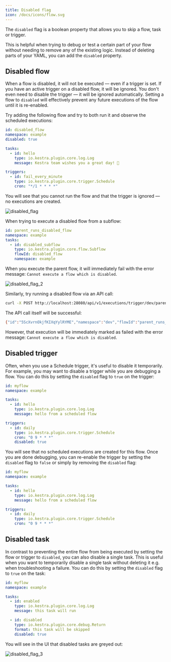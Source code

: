 ```yaml
---
title: Disabled flag
icon: /docs/icons/flow.svg
---
```


The `disabled` flag is a boolean property that allows you to skip a flow, task or trigger.

This is helpful when trying to debug or test a certain part of your flow without needing to remove any of the existing logic. Instead of deleting parts of your YAML, you can add the `disabled` property.

## Disabled flow

When a flow is disabled, it will not be executed — even if a trigger is set. If you have an active trigger on a disabled flow, it will be ignored. You don't even need to disable the trigger — it will be ignored automatically. Setting a flow to `disabled` will effectively prevent any future executions of the flow until it is re-enabled.

Try adding the following flow and try to both run it and observe the scheduled executions:

```yaml
id: disabled_flow
namespace: example
disabled: true

tasks:
  - id: hello
    type: io.kestra.plugin.core.log.Log
    message: Kestra team wishes you a great day! 👋

triggers:
  - id: fail_every_minute
    type: io.kestra.plugin.core.trigger.Schedule
    cron: "*/1 * * * *"
```

You will see that you cannot run the flow and that the trigger is ignored — no executions are created.

![disabled_flag](/docs/concepts/disabled_flag_1.png)

When trying to execute a disabled flow from a subflow:

```yaml
id: parent_runs_disabled_flow
namespace: example
tasks:
  - id: disabled_subflow
    type: io.kestra.plugin.core.flow.Subflow
    flowId: disabled_flow
    namespace: example
```

When you execute the parent flow, it will immediately fail with the error message: `Cannot execute a flow which is disabled`.

![disabled_flag_2](/docs/concepts/disabled_flag_2.png)

Similarly, try running a disabled flow via an API call:

```bash
curl -X POST http://localhost:28080/api/v1/executions/trigger/dev/parent_runs_disabled_flow
```

The API call itself will be successful:

```bash
{"id":"5ScXvrnOkjfKIXqYylRYME","namespace":"dev","flowId":"parent_runs_disabled_flow","flowRevision":1,"state":{"current":"CREATED","histories":[{"state":"CREATED","date":"2024-01-19T20:38:48.474047013Z"}],"duration":"PT0.011094958S","startDate":"2024-01-19T20:38:48.474047013Z"},"originalId":"5ScXvrnOkjfKIXqYylRYME"}%
```

However, that execution will be immediately marked as failed with the error message: `Cannot execute a flow which is disabled`.

## Disabled trigger

Often, when you use a Schedule trigger, it's useful to disable it temporarily. For example, you may want to disable a trigger while you are debugging a flow. You can do this by setting the `disabled` flag to `true` on the trigger:

```yaml
id: myflow
namespace: example

tasks:
  - id: hello
    type: io.kestra.plugin.core.log.Log
    message: hello from a scheduled flow

triggers:
  - id: daily
    type: io.kestra.plugin.core.trigger.Schedule
    cron: "0 9 * * *"
    disabled: true
```

You will see that no scheduled executions are created for this flow. Once you are done debugging, you can re-enable the trigger by setting the `disabled` flag to `false` or simply by removing the `disabled` flag:

```yaml
id: myflow
namespace: example

tasks:
  - id: hello
    type: io.kestra.plugin.core.log.Log
    message: hello from a scheduled flow

triggers:
  - id: daily
    type: io.kestra.plugin.core.trigger.Schedule
    cron: "0 9 * * *"
```

## Disabled task

In contrast to preventing the entire flow from being executed by setting the flow or trigger to `disabled`, you can also disable a single task. This is useful when you want to temporarily disable a single task without deleting it e.g. when troubleshooting a failure. You can do this by setting the `disabled` flag to `true` on the task:

```yaml
id: myflow
namespace: example

tasks:
  - id: enabled
    type: io.kestra.plugin.core.log.Log
    message: this task will run

  - id: disabled
    type: io.kestra.plugin.core.debug.Return
    format: this task will be skipped
    disabled: true
```

You will see in the UI that disabled tasks are greyed out:

![disabled_flag_3](/docs/concepts/disabled_flag_3.png)

